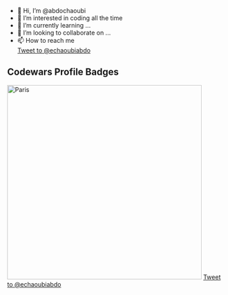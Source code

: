 - 👋 Hi, I’m @abdochaoubi
- 👀 I’m interested in coding all the time 
- 🌱 I’m currently learning ...
- 💞️ I’m looking to collaborate on ...
- 📫 How to reach me  <div><a href="https://twitter.com/intent/tweet?screen_name=echaoubiabdo&ref_src=twsrc%5Etfw" class="twitter-mention-button" data-show-count="false">Tweet to @echaoubiabdo</a><script async src="https://platform.twitter.com/widgets.js" charset="utf-8"></script></div>

<!---
abdochaoubi/abdochaoubi is a ✨ special ✨ repository because its `README.md` (this file) appears on your GitHub profile.
You can click the Preview link to take a look at your changes.
--->
<!DOCTYPE html>
<html>
<head>
</head>
<body>
<h2> Codewars Profile Badges</h2>
<img src="https://www.codewars.com/users/abdochaoubi/badges/large" alt="Paris" style="width:450px">
<a href="https://twitter.com/intent/tweet?screen_name=echaoubiabdo&ref_src=twsrc%5Etfw" class="twitter-mention-button" data-show-count="false">Tweet to @echaoubiabdo</a><script async src="https://platform.twitter.com/widgets.js" charset="utf-8"></script>
</body>
</html>
